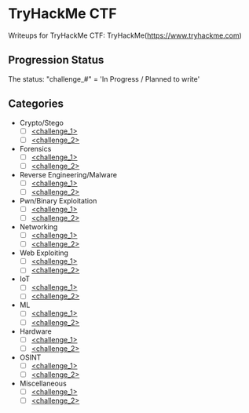 # TryHackMe CTF

Writeups for TryHackMe CTF: TryHackMe(<https://www.tryhackme.com>)

## Progression Status

The status: "challenge_#" = 'In Progress / Planned to write'

## Categories

- Crypto/Stego
   - [ ] [<challenge_1>](<link_to_writeup>)
   - [ ] [<challenge_2>](<link_to_writeup>)
   
- Forensics
   - [ ] [<challenge_1>](<link_to_writeup>)
   - [ ] [<challenge_2>](<link_to_writeup>)
   
- Reverse Engineering/Malware
   - [ ] [<challenge_1>](<link_to_writeup>)
   - [ ] [<challenge_2>](<link_to_writeup>)

- Pwn/Binary Exploitation
   - [ ] [<challenge_1>](<link_to_writeup>)
   - [ ] [<challenge_2>](<link_to_writeup>)

- Networking
   - [ ] [<challenge_1>](<link_to_writeup>)
   - [ ] [<challenge_2>](<link_to_writeup>)
 
- Web Exploiting
   - [ ] [<challenge_1>](https://medium.com/@dantehenningsen/tryhackme-publisher-8afff9e19599)
   - [ ] [<challenge_2>](<link_to_writeup>)
   
- IoT
   - [ ] [<challenge_1>](<link_to_writeup>)
   - [ ] [<challenge_2>](<link_to_writeup>)

- ML
   - [ ] [<challenge_1>](<link_to_writeup>)
   - [ ] [<challenge_2>](<link_to_writeup>)

- Hardware
   - [ ] [<challenge_1>](<link_to_writeup>)
   - [ ] [<challenge_2>](<link_to_writeup>)

- OSINT
   - [ ] [<challenge_1>](<link_to_writeup>)
   - [ ] [<challenge_2>](<link_to_writeup>)

- Miscellaneous
   - [ ] [<challenge_1>](<link_to_writeup>)
   - [ ] [<challenge_2>](<link_to_writeup>)
